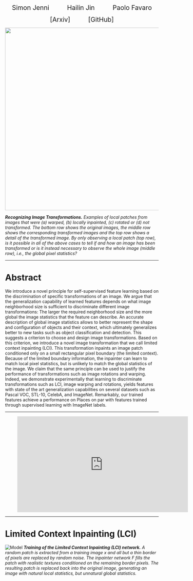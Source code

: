 <p align="center">
  <a href="https://sjenni.github.io" style="font-size: 21px; text-decoration: none">Simon Jenni</a> 
  &nbsp; &nbsp; &nbsp; &nbsp; &nbsp; &nbsp; &nbsp;  
  <a href="https://sites.google.com/view/hailinjin" style="font-size: 21px; text-decoration: none">Hailin Jin</a> 
  &nbsp; &nbsp; &nbsp; &nbsp; &nbsp; &nbsp; &nbsp;  
  <a href="http://www.cvg.unibe.ch/people/favaro" style="font-size: 21px; text-decoration: none">Paolo Favaro</a>
</p>


<p align="center">
  <a href="https://arxiv.org/abs/2004.02331" style="font-size: 21px; text-decoration: none">[Arxiv]</a>
  &nbsp; &nbsp; &nbsp; &nbsp; &nbsp; &nbsp; &nbsp;  
  <a href="https://github.com/sjenni/LCI" style="font-size: 21px; text-decoration: none">[GitHub]</a> 
</p>


<p align="center">
    <img src="assets/Fig1.png" width="600">
</p>

***Recognizing Image Transformations.*** *Examples of local patches from images that were (a) warped, (b) locally inpainted,  (c) rotated or (d) not transformed.  The bottom row shows the original images, the middle row shows the corresponding transformed images and the top row shows a detail of the transformed image.  By only observing a local patch (top row), is it possible in all of the above cases to tell if and how an image has been transformed or is it instead necessary  to  observe  the  whole  image  (middle  row), i.e., the global pixel statistics?*


___


# Abstract

We introduce a novel principle for self-supervised feature learning based on the discrimination of specific transformations of an image. 
We argue that the generalization capability of learned features depends on what image neighborhood size is sufficient to discriminate different image transformations: The larger the required neighborhood size and the more global the image statistics that the feature can describe. An accurate description of global image statistics allows to better represent the shape and configuration of objects and their context, which ultimately generalizes better to new tasks such as object classification and detection.
This suggests a criterion to choose and design image transformations. 
Based on this criterion, we introduce a novel image transformation that we call limited context inpainting (LCI).
This transformation inpaints an image patch conditioned only on a small rectangular pixel boundary (the limited context). Because of the limited boundary information, the inpainter can learn to match local pixel statistics, but is unlikely to match the global statistics of the image.
We claim that the same principle can be used to justify the performance of transformations such as image rotations and warping.
Indeed, we demonstrate experimentally that learning to discriminate transformations such as LCI, image warping and rotations, yields features with state of the art generalization capabilities on several datasets such as Pascal VOC, STL-10, CelebA, and ImageNet. Remarkably, our trained features achieve a performance on Places on par with features trained through supervised learning with ImageNet labels.


___


<!-- blank line -->
<figure class="video_container">
  <iframe width="560" height="315" src="https://www.youtube.com/embed/6jAHLGewuHY" frameborder="0" allow="accelerometer; autoplay; encrypted-media; gyroscope; picture-in-picture" allowfullscreen></iframe>
</figure>
<!-- blank line -->

___


# Limited Context Inpainting (LCI)

![Model](assets/model_LCI.png)
***Training of the Limited Context Inpainting (LCI) network.*** *A random patch is extracted from a training image x and all but a thin border of pixels are replaced by random noise.  The inpainter network F fills the patch with realistic textures conditioned on the remaining border pixels. The resulting patch is replaced back into the original image, generating an image with natural local statistics, but unnatural global statistics.*


